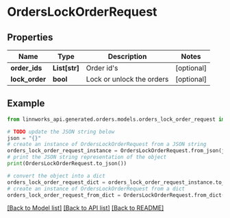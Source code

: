 # OrdersLockOrderRequest


## Properties

Name | Type | Description | Notes
------------ | ------------- | ------------- | -------------
**order_ids** | **List[str]** | Order id&#39;s | [optional] 
**lock_order** | **bool** | Lock or unlock the orders | [optional] 

## Example

```python
from linnworks_api.generated.orders.models.orders_lock_order_request import OrdersLockOrderRequest

# TODO update the JSON string below
json = "{}"
# create an instance of OrdersLockOrderRequest from a JSON string
orders_lock_order_request_instance = OrdersLockOrderRequest.from_json(json)
# print the JSON string representation of the object
print(OrdersLockOrderRequest.to_json())

# convert the object into a dict
orders_lock_order_request_dict = orders_lock_order_request_instance.to_dict()
# create an instance of OrdersLockOrderRequest from a dict
orders_lock_order_request_from_dict = OrdersLockOrderRequest.from_dict(orders_lock_order_request_dict)
```
[[Back to Model list]](../README.md#documentation-for-models) [[Back to API list]](../README.md#documentation-for-api-endpoints) [[Back to README]](../README.md)


